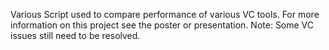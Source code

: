 Various Script used to compare performance of various VC tools. 
For more information on this project see the poster or presentation.
Note: Some VC issues still need to be resolved.
